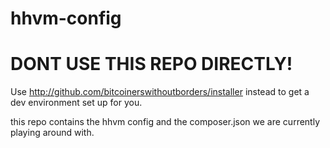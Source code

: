hhvm-config
===========

DONT USE THIS REPO DIRECTLY!
=======
Use http://github.com/bitcoinerswithoutborders/installer instead to get a dev environment set up for you.

this repo contains the hhvm config and the composer.json we are currently playing around with.


